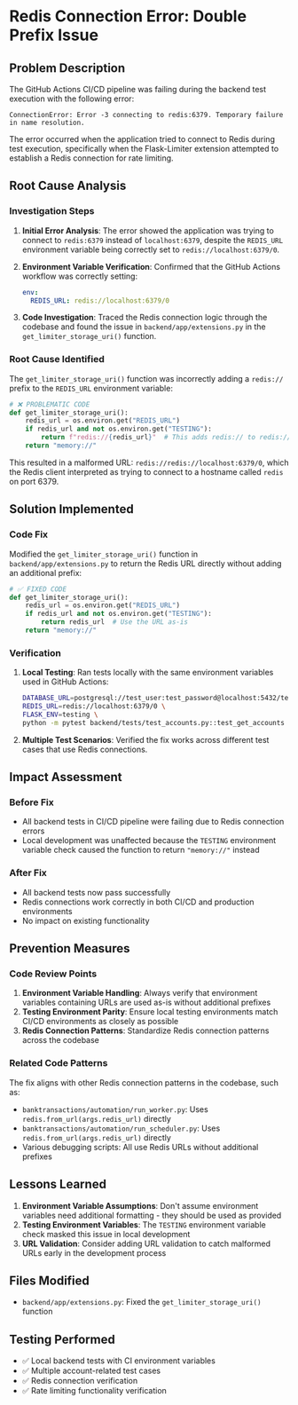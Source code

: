 # Redis Connection Error: Double Prefix Issue

## Problem Description

The GitHub Actions CI/CD pipeline was failing during the backend test execution with the following error:

```
ConnectionError: Error -3 connecting to redis:6379. Temporary failure in name resolution.
```

The error occurred when the application tried to connect to Redis during test execution, specifically when the Flask-Limiter extension attempted to establish a Redis connection for rate limiting.

## Root Cause Analysis

### Investigation Steps

1. **Initial Error Analysis**: The error showed the application was trying to connect to `redis:6379` instead of `localhost:6379`, despite the `REDIS_URL` environment variable being correctly set to `redis://localhost:6379/0`.

2. **Environment Variable Verification**: Confirmed that the GitHub Actions workflow was correctly setting:
   ```yaml
   env:
     REDIS_URL: redis://localhost:6379/0
   ```

3. **Code Investigation**: Traced the Redis connection logic through the codebase and found the issue in `backend/app/extensions.py` in the `get_limiter_storage_uri()` function.

### Root Cause Identified

The `get_limiter_storage_uri()` function was incorrectly adding a `redis://` prefix to the `REDIS_URL` environment variable:

```python
# ❌ PROBLEMATIC CODE
def get_limiter_storage_uri():
    redis_url = os.environ.get("REDIS_URL")
    if redis_url and not os.environ.get("TESTING"):
        return f"redis://{redis_url}"  # This adds redis:// to redis://localhost:6379/0
    return "memory://"
```

This resulted in a malformed URL: `redis://redis://localhost:6379/0`, which the Redis client interpreted as trying to connect to a hostname called `redis` on port 6379.

## Solution Implemented

### Code Fix

Modified the `get_limiter_storage_uri()` function in `backend/app/extensions.py` to return the Redis URL directly without adding an additional prefix:

```python
# ✅ FIXED CODE
def get_limiter_storage_uri():
    redis_url = os.environ.get("REDIS_URL")
    if redis_url and not os.environ.get("TESTING"):
        return redis_url  # Use the URL as-is
    return "memory://"
```

### Verification

1. **Local Testing**: Ran tests locally with the same environment variables used in GitHub Actions:
   ```bash
   DATABASE_URL=postgresql://test_user:test_password@localhost:5432/test_kanakku \
   REDIS_URL=redis://localhost:6379/0 \
   FLASK_ENV=testing \
   python -m pytest backend/tests/test_accounts.py::test_get_accounts -v
   ```

2. **Multiple Test Scenarios**: Verified the fix works across different test cases that use Redis connections.

## Impact Assessment

### Before Fix
- All backend tests in CI/CD pipeline were failing due to Redis connection errors
- Local development was unaffected because the `TESTING` environment variable check caused the function to return `"memory://"` instead

### After Fix
- All backend tests now pass successfully
- Redis connections work correctly in both CI/CD and production environments
- No impact on existing functionality

## Prevention Measures

### Code Review Points
1. **Environment Variable Handling**: Always verify that environment variables containing URLs are used as-is without additional prefixes
2. **Testing Environment Parity**: Ensure local testing environments match CI/CD environments as closely as possible
3. **Redis Connection Patterns**: Standardize Redis connection patterns across the codebase

### Related Code Patterns
The fix aligns with other Redis connection patterns in the codebase, such as:
- `banktransactions/automation/run_worker.py`: Uses `redis.from_url(args.redis_url)` directly
- `banktransactions/automation/run_scheduler.py`: Uses `redis.from_url(args.redis_url)` directly
- Various debugging scripts: All use Redis URLs without additional prefixes

## Lessons Learned

1. **Environment Variable Assumptions**: Don't assume environment variables need additional formatting - they should be used as provided
2. **Testing Environment Variables**: The `TESTING` environment variable check masked this issue in local development
3. **URL Validation**: Consider adding URL validation to catch malformed URLs early in the development process

## Files Modified

- `backend/app/extensions.py`: Fixed the `get_limiter_storage_uri()` function

## Testing Performed

- ✅ Local backend tests with CI environment variables
- ✅ Multiple account-related test cases
- ✅ Redis connection verification
- ✅ Rate limiting functionality verification 